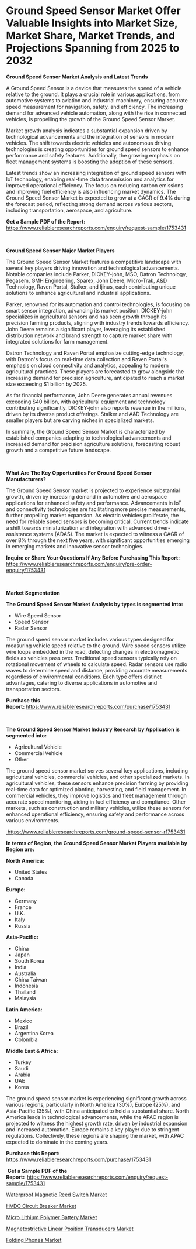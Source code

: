 <p><h1>Ground Speed Sensor Market Offer Valuable Insights into Market Size, Market Share, Market Trends, and Projections Spanning from 2025 to 2032</h1></p><p><strong>Ground Speed Sensor Market Analysis and Latest Trends</strong></p>
<p><p>A Ground Speed Sensor is a device that measures the speed of a vehicle relative to the ground. It plays a crucial role in various applications, from automotive systems to aviation and industrial machinery, ensuring accurate speed measurement for navigation, safety, and efficiency. The increasing demand for advanced vehicle automation, along with the rise in connected vehicles, is propelling the growth of the Ground Speed Sensor Market.</p><p>Market growth analysis indicates a substantial expansion driven by technological advancements and the integration of sensors in modern vehicles. The shift towards electric vehicles and autonomous driving technologies is creating opportunities for ground speed sensors to enhance performance and safety features. Additionally, the growing emphasis on fleet management systems is boosting the adoption of these sensors.</p><p>Latest trends show an increasing integration of ground speed sensors with IoT technology, enabling real-time data transmission and analytics for improved operational efficiency. The focus on reducing carbon emissions and improving fuel efficiency is also influencing market dynamics. The Ground Speed Sensor Market is expected to grow at a CAGR of 9.4% during the forecast period, reflecting strong demand across various sectors, including transportation, aerospace, and agriculture.</p></p>
<p><strong>Get a Sample PDF of the Report:&nbsp;</strong> <a href="https://www.reliableresearchreports.com/enquiry/request-sample/1753431?utm_campaign=7&utm_medium=2&utm_source=Github&utm_content=ia&utm_term=06042025&utm_id=ground-speed-sensor">https://www.reliableresearchreports.com/enquiry/request-sample/1753431</a></p>
<p>&nbsp;</p>
<p><strong>Ground Speed Sensor Major Market Players</strong></p>
<p><p>The Ground Speed Sensor Market features a competitive landscape with several key players driving innovation and technological advancements. Notable companies include Parker, DICKEY-john, MSO, Datron Technology, Pegasem, GMH Engineering, Sparex, John Deere, Micro-Trak, A&D Technology, Raven Portal, Stalker, and Ijinus, each contributing unique solutions to enhance agricultural and industrial applications.</p><p>Parker, renowned for its automation and control technologies, is focusing on smart sensor integration, advancing its market position. DICKEY-john specializes in agricultural sensors and has seen growth through its precision farming products, aligning with industry trends towards efficiency. John Deere remains a significant player, leveraging its established distribution network and brand strength to capture market share with integrated solutions for farm management.</p><p>Datron Technology and Raven Portal emphasize cutting-edge technology, with Datron's focus on real-time data collection and Raven Portal's emphasis on cloud connectivity and analytics, appealing to modern agricultural practices. These players are forecasted to grow alongside the increasing demand for precision agriculture, anticipated to reach a market size exceeding $1 billion by 2025.</p><p>As for financial performance, John Deere generates annual revenues exceeding $40 billion, with agricultural equipment and technology contributing significantly. DICKEY-john also reports revenue in the millions, driven by its diverse product offerings. Stalker and A&D Technology are smaller players but are carving niches in specialized markets.</p><p>In summary, the Ground Speed Sensor Market is characterized by established companies adapting to technological advancements and increased demand for precision agriculture solutions, forecasting robust growth and a competitive future landscape.</p></p>
<p>&nbsp;</p>
<p><strong>What Are The Key Opportunities For Ground Speed Sensor Manufacturers?</strong></p>
<p><p>The Ground Speed Sensor market is projected to experience substantial growth, driven by increasing demand in automotive and aerospace applications for enhanced safety and performance. Advancements in IoT and connectivity technologies are facilitating more precise measurements, further propelling market expansion. As electric vehicles proliferate, the need for reliable speed sensors is becoming critical. Current trends indicate a shift towards miniaturization and integration with advanced driver-assistance systems (ADAS). The market is expected to witness a CAGR of over 8% through the next five years, with significant opportunities emerging in emerging markets and innovative sensor technologies.</p></p>
<p><strong>Inquire or Share Your Questions If Any Before Purchasing This Report:</strong> <a href="https://www.reliableresearchreports.com/enquiry/pre-order-enquiry/1753431?utm_campaign=7&utm_medium=2&utm_source=Github&utm_content=ia&utm_term=06042025&utm_id=ground-speed-sensor">https://www.reliableresearchreports.com/enquiry/pre-order-enquiry/1753431</a></p>
<p>&nbsp;</p>
<p><strong>Market Segmentation</strong></p>
<p><strong>The Ground Speed Sensor Market Analysis by types is segmented into:</strong></p>
<p><ul><li>Wire Speed Sensor</li><li>Speed Sensor</li><li>Radar Sensor</li></ul></p>
<p><p>The ground speed sensor market includes various types designed for measuring vehicle speed relative to the ground. Wire speed sensors utilize wire loops embedded in the road, detecting changes in electromagnetic fields as vehicles pass over. Traditional speed sensors typically rely on rotational movement of wheels to calculate speed. Radar sensors use radio waves to determine speed and distance, providing accurate measurements regardless of environmental conditions. Each type offers distinct advantages, catering to diverse applications in automotive and transportation sectors.</p></p>
<p><strong>Purchase this Report:&nbsp;</strong><a href="https://www.reliableresearchreports.com/purchase/1753431?utm_campaign=7&utm_medium=2&utm_source=Github&utm_content=ia&utm_term=06042025&utm_id=ground-speed-sensor">https://www.reliableresearchreports.com/purchase/1753431</a></p>
<p>&nbsp;</p>
<p><strong>The Ground Speed Sensor Market Industry Research by Application is segmented into:</strong></p>
<p><ul><li>Agricultural Vehicle</li><li>Commercial Vehicle</li><li>Other</li></ul></p>
<p><p>The ground speed sensor market serves several key applications, including agricultural vehicles, commercial vehicles, and other specialized markets. In agricultural vehicles, these sensors enhance precision farming by providing real-time data for optimized planting, harvesting, and field management. In commercial vehicles, they improve logistics and fleet management through accurate speed monitoring, aiding in fuel efficiency and compliance. Other markets, such as construction and military vehicles, utilize these sensors for enhanced operational efficiency, ensuring safety and performance across various environments.</p></p>
<p><a href="https://www.reliableresearchreports.com/ground-speed-sensor-r1753431?utm_campaign=7&utm_medium=2&utm_source=Github&utm_content=ia&utm_term=06042025&utm_id=ground-speed-sensor">&nbsp;https://www.reliableresearchreports.com/ground-speed-sensor-r1753431</a></p>
<p><strong>In terms of Region, the Ground Speed Sensor Market Players available by Region are:</strong></p>
<p>
    <p> <strong> North America: </strong>
        <ul>
            <li>United States</li>
            <li>Canada</li>
        </ul>
        </p> 
    <p> <strong> Europe: </strong>
        <ul>
            <li>Germany</li>
            <li>France</li>
            <li>U.K.</li>
            <li>Italy</li>
            <li>Russia</li>
        </ul>
        </p> 
    <p> <strong> Asia-Pacific: </strong>
        <ul>
            <li>China</li>
            <li>Japan</li>
            <li>South Korea</li>
            <li>India</li>
            <li>Australia</li>
            <li>China Taiwan</li>
            <li>Indonesia</li>
            <li>Thailand</li>
            <li>Malaysia</li>
        </ul>
        </p> 
    <p> <strong> Latin America: </strong>
        <ul>
            <li>Mexico</li>
            <li>Brazil</li>
            <li>Argentina Korea</li>
            <li>Colombia</li>
        </ul>
        </p> 
    <p> <strong> Middle East & Africa: </strong>
        <ul>
            <li>Turkey</li>
            <li>Saudi</li>
            <li>Arabia</li>
            <li>UAE</li>
            <li>Korea</li>
        </ul>
    </p>
    </p>
<p><p>The ground speed sensor market is experiencing significant growth across various regions, particularly in North America (30%), Europe (25%), and Asia-Pacific (35%), with China anticipated to hold a substantial share. North America leads in technological advancements, while the APAC region is projected to witness the highest growth rate, driven by industrial expansion and increased automation. Europe remains a key player due to stringent regulations. Collectively, these regions are shaping the market, with APAC expected to dominate in the coming years.</p></p>
<p><strong>Purchase this Report: </strong><a href="https://www.reliableresearchreports.com/purchase/1753431?utm_campaign=7&utm_medium=2&utm_source=Github&utm_content=ia&utm_term=06042025&utm_id=ground-speed-sensor">https://www.reliableresearchreports.com/purchase/1753431</a></p>
<p>&nbsp;<strong>Get a Sample PDF of the Report:&nbsp;&nbsp;</strong><a href="https://www.reliableresearchreports.com/enquiry/request-sample/1753431?utm_campaign=7&utm_medium=2&utm_source=Github&utm_content=ia&utm_term=06042025&utm_id=ground-speed-sensor">https://www.reliableresearchreports.com/enquiry/request-sample/1753431</a></p>
<p><strong></strong></p>
<p><p><a href="https://github.com/groszsaoudrd/Market-Research-Report-List-1/blob/main/waterproof-magnetic-reed-switch-market.md?utm_campaign=7&utm_medium=2&utm_source=Github&utm_content=ia&utm_term=06042025&utm_id=ground-speed-sensor">Waterproof Magnetic Reed Switch Market</a></p><p><a href="https://github.com/quiraytaibat/Market-Research-Report-List-1/blob/main/hvdc-circuit-breaker-market.md?utm_campaign=7&utm_medium=2&utm_source=Github&utm_content=ia&utm_term=06042025&utm_id=ground-speed-sensor">HVDC Circuit Breaker Market</a></p><p><a href="https://github.com/lenjakam/Market-Research-Report-List-1/blob/main/micro-lithium-polymer-battery-market.md?utm_campaign=7&utm_medium=2&utm_source=Github&utm_content=ia&utm_term=06042025&utm_id=ground-speed-sensor">Micro Lithium Polymer Battery Market</a></p><p><a href="https://github.com/direepittr/Market-Research-Report-List-1/blob/main/magnetostrictive-linear-position-transducers-market.md?utm_campaign=7&utm_medium=2&utm_source=Github&utm_content=ia&utm_term=06042025&utm_id=ground-speed-sensor">Magnetostrictive Linear Position Transducers Market</a></p><p><a href="https://github.com/denuetkachci/Market-Research-Report-List-1/blob/main/folding-phones-market.md?utm_campaign=7&utm_medium=2&utm_source=Github&utm_content=ia&utm_term=06042025&utm_id=ground-speed-sensor">Folding Phones Market</a></p></p>